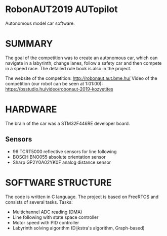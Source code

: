 # RobonAUT2019 AUTopilot
Autonomous model car software.


# SUMMARY

The goal of the competition was to create an autonomous car, which can navigate in a labyrinth, change lanes, follow a safety car and then compete in a speed race. The detailed rule book is also in the project.

The website of the competition: http://robonaut.aut.bme.hu/
Video of the competition (our robot can be seen at 1:01:00): https://bsstudio.hu/video/robonaut-2019-kozvetites


# HARDWARE

The brain of the car was a STM32F446RE developer board.
## Sensors
* 96 TCRT5000 reflective sensors for line following
* BOSCH BNO055 absolute orientation sensor
* Sharp GP2Y0A02YK0F analog distance sensor


# SOFTWARE STRUCTURE

The code is written in C language. The project is based on FreeRTOS and consists of several tasks.
Tasks:
* Multichannel ADC reading (DMA)
* Line following with state space controller
* Motor speed with PID controller
* Labyrinth solving algorithm (Dijkstra's algorithm, Graph-based)
 
